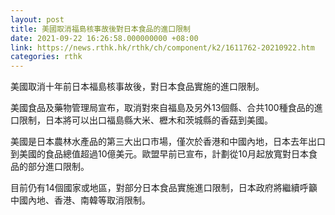 ```yaml
---
layout: post
title: 美國取消福島核事故後對日本食品的進口限制
date: 2021-09-22 16:26:58.000000000 +08:00
link: https://news.rthk.hk/rthk/ch/component/k2/1611762-20210922.htm
categories: rthk
---
```


美國取消十年前日本福島核事故後，對日本食品實施的進口限制。

美國食品及藥物管理局宣布，取消對來自福島及另外13個縣、合共100種食品的進口限制，日本將可以出口福島縣大米、櫪木和茨城縣的香菇到美國。

美國是日本農林水產品的第三大出口市場，僅次於香港和中國內地，日本去年出口到美國的食品總值超過10億美元。歐盟早前已宣布，計劃從10月起放寬對日本食品的部分進口限制。

目前仍有14個國家或地區，對部分日本食品實施進口限制，日本政府將繼續呼籲中國內地、香港、南韓等取消限制。
